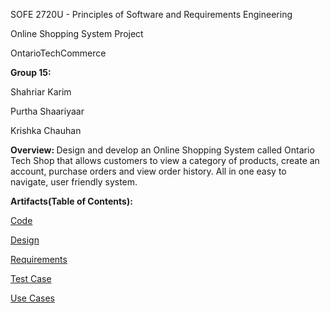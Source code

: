 SOFE 2720U - Principles of Software and Requirements Engineering 

Online Shopping System Project

OntarioTechCommerce

<b> Group 15: </b>

Shahriar Karim

Purtha Shaariyaar

Krishka Chauhan

<b> Overview: </b>
Design and develop an Online Shopping System called Ontario Tech Shop that allows customers
to view a category of products, create an account, purchase orders and view order history. All in one
easy to navigate, user friendly system.





<b> Artifacts(Table of Contents): </b>

<a href="https://github.com/Winter22SOFE2720/CRN-73378--Group-15-Project/tree/main/Code">Code</a>

<a href="https://github.com/Winter22SOFE2720/CRN-73378--Group-15-Project/tree/main/Design">Design</a>

<a href="https://github.com/Winter22SOFE2720/CRN-73378--Group-15-Project/tree/main/Requirements">Requirements</a>

<a href="https://github.com/Winter22SOFE2720/CRN-73378--Group-15-Project/tree/main/Test%20Case">Test Case</a>

<a href="https://github.com/Winter22SOFE2720/CRN-73378--Group-15-Project/tree/main/Use%20Cases">Use Cases</a>

